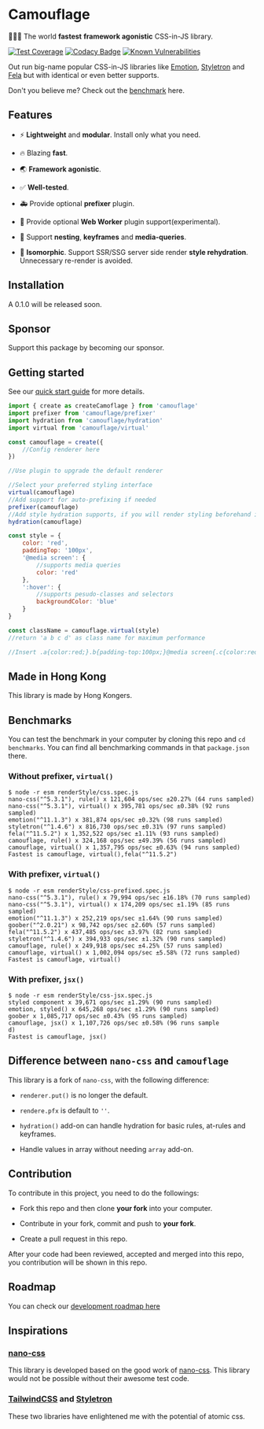 # Camouflage

:rocket::rocket::rocket: The world **fastest** **framework agonistic** CSS-in-JS library.

[![Test Coverage](https://api.codeclimate.com/v1/badges/37576126acb783f17c77/test_coverage)](https://codeclimate.com/github/winston0410/camouflage/test_coverage) [![Codacy Badge](https://app.codacy.com/project/badge/Grade/30027259349b45ef8cdc73711f17859c)](https://www.codacy.com/gh/winston0410/camouflage/dashboard?utm_source=github.com&utm_medium=referral&utm_content=winston0410/camouflage&utm_campaign=Badge_Grade) [![Known Vulnerabilities](https://snyk.io/test/github/winston0410/camouflage/badge.svg?targetFile=package.json)](https://snyk.io/test/github/winston0410/camouflage?targetFile=package.json)

Out run big-name popular CSS-in-JS libraries like [Emotion](https://github.com/emotion-js/emotion), [Styletron](https://github.com/styletron/styletron) and [Fela](https://github.com/robinweser/fela) but with identical or even better supports.

Don't you believe me? Check out the [benchmark](https://github.com/winston0410/camouflage/#benchmarks) here.

## Features

- :zap: **Lightweight** and **modular**. Install only what you need.

- :fire: Blazing **fast**.

- :earth_asia: **Framework agonistic**.

- :white_check_mark: **Well-tested**.

- :ambulance: Provide optional **prefixer** plugin.

- :construction_worker: Provide optional **Web Worker** plugin support(experimental).

- :nail_care: Support **nesting**, **keyframes** and **media-queries**.

- :construction: **Isomorphic**. Support SSR/SSG server side render **style rehydration**. Unnecessary re-render is avoided.

## Installation

A 0.1.0 will be released soon.

## Sponsor

Support this package by becoming our sponsor.

## Getting started

See our [quick start guide](https://github.com/winston0410/camouflage/blob/master/docs/README.md) for more details.

```javascript
import { create as createCamoflage } from 'camouflage'
import prefixer from 'camouflage/prefixer'
import hydration from 'camouflage/hydration'
import virtual from 'camouflage/virtual'

const camouflage = create({
	//Config renderer here
})

//Use plugin to upgrade the default renderer

//Select your preferred styling interface
virtual(camouflage)
//Add support for auto-prefixing if needed
prefixer(camouflage)
//Add style hydration supports, if you will render styling beforehand in server
hydration(camouflage)

const style = {
	color: 'red',
	paddingTop: '100px',
	'@media screen': {
		//supports media queries
		color: 'red'
	},
	':hover': {
		//supports pesudo-classes and selectors
		backgroundColor: 'blue'
	}
}

const className = camouflage.virtual(style)
//return 'a b c d' as class name for maximum performance

//Insert .a{color:red;}.b{padding-top:100px;}@media screen{.c{color:red;}}.d:hover{background-color:blue;} as styling
```

## Made in Hong Kong

This library is made by Hong Kongers.

## Benchmarks

You can test the benchmark in your computer by cloning this repo and `cd benchmarks`. You can find all benchmarking commands in that `package.json` there.

### Without prefixer, `virtual()`

```markdownify
$ node -r esm renderStyle/css.spec.js
nano-css("^5.3.1"), rule() x 121,604 ops/sec ±20.27% (64 runs sampled)
nano-css("^5.3.1"), virtual() x 395,781 ops/sec ±0.38% (92 runs sampled)
emotion("^11.1.3") x 381,874 ops/sec ±0.32% (98 runs sampled)
styletron("^1.4.6") x 816,730 ops/sec ±0.31% (97 runs sampled)
fela("^11.5.2") x 1,352,522 ops/sec ±1.11% (93 runs sampled)
camouflage, rule() x 324,168 ops/sec ±49.39% (56 runs sampled)
camouflage, virtual() x 1,357,795 ops/sec ±0.63% (94 runs sampled)
Fastest is camouflage, virtual(),fela("^11.5.2")
```

### With prefixer, `virtual()`

```markdownify
$ node -r esm renderStyle/css-prefixed.spec.js
nano-css("^5.3.1"), rule() x 79,994 ops/sec ±16.18% (70 runs sampled)
nano-css("^5.3.1"), virtual() x 174,209 ops/sec ±1.19% (85 runs sampled)
emotion("^11.1.3") x 252,219 ops/sec ±1.64% (90 runs sampled)
goober("^2.0.21") x 98,742 ops/sec ±2.60% (57 runs sampled)
fela("^11.5.2") x 437,485 ops/sec ±3.97% (82 runs sampled)
styletron("^1.4.6") x 394,933 ops/sec ±1.32% (90 runs sampled)
camouflage, rule() x 249,918 ops/sec ±4.25% (57 runs sampled)
camouflage, virtual() x 1,002,094 ops/sec ±5.58% (72 runs sampled)
Fastest is camouflage, virtual()
```

### With prefixer, `jsx()`

```markdownify
$ node -r esm renderStyle/css-jsx.spec.js
styled component x 39,671 ops/sec ±1.29% (90 runs sampled)
emotion, styled() x 645,268 ops/sec ±1.29% (90 runs sampled)
goober x 1,085,717 ops/sec ±0.43% (95 runs sampled)
camouflage, jsx() x 1,107,726 ops/sec ±0.58% (96 runs sample
d)
Fastest is camouflage, jsx()
```

## Difference between `nano-css` and `camouflage`

This library is a fork of `nano-css`, with the following difference:

- `renderer.put()` is no longer the default.

- `rendere.pfx` is default to `''`.

- `hydration()` add-on can handle hydration for basic rules, at-rules and keyframes.

- Handle values in array without needing `array` add-on.

## Contribution

To contribute in this project, you need to do the followings:

- Fork this repo and then clone **your fork** into your computer.

- Contribute in your fork, commit and push to **your fork**.

- Create a pull request in this repo.

After your code had been reviewed, accepted and merged into this repo, you contribution will be shown in this repo.

## Roadmap

You can check our [development roadmap here](https://github.com/winston0410/camouflage/projects/1)

## Inspirations

### [nano-css](https://github.com/streamich/nano-css)

This library is developed based on the good work of [nano-css](https://github.com/streamich/nano-css). This library would not be possible without their awesome test code.

### [TailwindCSS](https://tailwindcss.com/) and [Styletron](https://www.styletron.org/)

These two libraries have enlightened me with the potential of atomic css.
